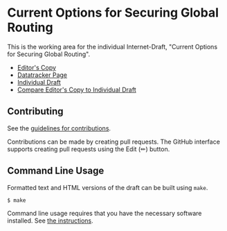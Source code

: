 <!-- regenerate: on (set to off if you edit this file) -->

# Current Options for Securing Global Routing

This is the working area for the individual Internet-Draft, "Current Options for Securing Global Routing".

* [Editor's Copy](https://ichdasich.github.io/draft-routing-operations-security/#go.draft-fiebig-grow-routing-ops-sec-inform.html)
* [Datatracker Page](https://datatracker.ietf.org/doc/draft-fiebig-grow-routing-ops-sec-inform)
* [Individual Draft](https://datatracker.ietf.org/doc/html/draft-fiebig-grow-routing-ops-sec-inform)
* [Compare Editor's Copy to Individual Draft](https://ichdasich.github.io/draft-routing-operations-security/#go.draft-fiebig-grow-routing-ops-sec-inform.diff)


## Contributing

See the
[guidelines for contributions](https://github.com/ichdasich/draft-routing-operations-security/blob/main/CONTRIBUTING.md).

Contributions can be made by creating pull requests.
The GitHub interface supports creating pull requests using the Edit (✏) button.


## Command Line Usage

Formatted text and HTML versions of the draft can be built using `make`.

```sh
$ make
```

Command line usage requires that you have the necessary software installed.  See
[the instructions](https://github.com/martinthomson/i-d-template/blob/main/doc/SETUP.md).

